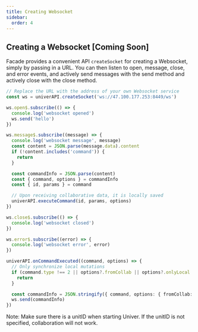 ```yaml
---
title: Creating Websocket
sidebar:
  order: 4
---
```


## Creating a Websocket [Coming Soon]

Facade provides a convenient API `createSocket` for creating a Websocket, simply by passing in a URL. You can then listen to open, message, close, and error events, and actively send messages with the send method and actively close with the close method.

```typescript title="main.ts"
// Replace the URL with the address of your own Websocket service
const ws = univerAPI.createSocket('ws://47.100.177.253:8449/ws')

ws.open$.subscribe(() => {
  console.log('websocket opened')
  ws.send('hello')
})

ws.message$.subscribe((message) => {
  console.log('websocket message', message)
  const content = JSON.parse(message.data).content
  if (!content.includes('command')) {
    return
  }

  const commandInfo = JSON.parse(content)
  const { command, options } = commandInfo
  const { id, params } = command

  // Upon receiving collaborative data, it is locally saved
  univerAPI.executeCommand(id, params, options)
})

ws.close$.subscribe(() => {
  console.log('websocket closed')
})

ws.error$.subscribe((error) => {
  console.log('websocket error', error)
})

univerAPI.onCommandExecuted((command, options) => {
  // Only synchronize local mutations
  if (command.type !== 2 || options?.fromCollab || options?.onlyLocal || command.id === 'doc.mutation.rich-text-editing') {
    return
  }

  const commandInfo = JSON.stringify({ command, options: { fromCollab: true } })
  ws.send(commandInfo)
})
```

Note: Make sure there is a unitID when starting Univer. If the unitID is not specified, collaboration will not work.

